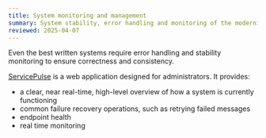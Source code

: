 ```yaml
---
title: System monitoring and management
summary: System stability, error handling and monitoring of the modernized legacy system
reviewed: 2025-04-07
---
```


Even the best written systems require error handling and stability monitoring to ensure correctness and consistency.

[ServicePulse](/servicepulse/) is a web application designed for administrators. It provides:

- a clear, near real-time, high-level overview of how a system is currently functioning
- common failure recovery operations, such as retrying failed messages
- endpoint health
- real time monitoring
